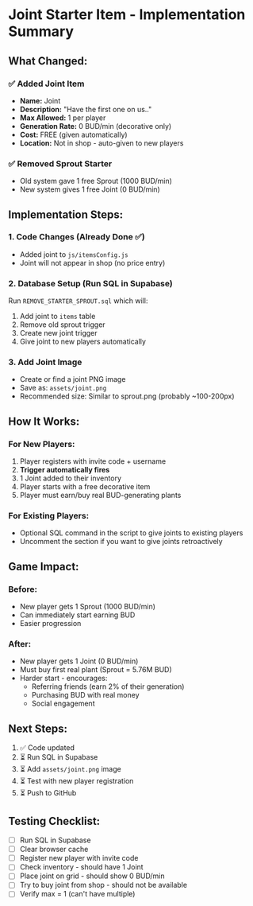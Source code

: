 # Joint Starter Item - Implementation Summary

## What Changed:

### ✅ Added Joint Item
- **Name:** Joint
- **Description:** "Have the first one on us.."
- **Max Allowed:** 1 per player
- **Generation Rate:** 0 BUD/min (decorative only)
- **Cost:** FREE (given automatically)
- **Location:** Not in shop - auto-given to new players

### ✅ Removed Sprout Starter
- Old system gave 1 free Sprout (1000 BUD/min)
- New system gives 1 free Joint (0 BUD/min)

## Implementation Steps:

### 1. Code Changes (Already Done ✅)
- Added joint to `js/itemsConfig.js`
- Joint will not appear in shop (no price entry)

### 2. Database Setup (Run SQL in Supabase)
Run `REMOVE_STARTER_SPROUT.sql` which will:
1. Add joint to `items` table
2. Remove old sprout trigger
3. Create new joint trigger
4. Give joint to new players automatically

### 3. Add Joint Image
- Create or find a joint PNG image
- Save as: `assets/joint.png`
- Recommended size: Similar to sprout.png (probably ~100-200px)

## How It Works:

### For New Players:
1. Player registers with invite code + username
2. **Trigger automatically fires**
3. 1 Joint added to their inventory
4. Player starts with a free decorative item
5. Player must earn/buy real BUD-generating plants

### For Existing Players:
- Optional SQL command in the script to give joints to existing players
- Uncomment the section if you want to give joints retroactively

## Game Impact:

### Before:
- New player gets 1 Sprout (1000 BUD/min)
- Can immediately start earning BUD
- Easier progression

### After:
- New player gets 1 Joint (0 BUD/min)
- Must buy first real plant (Sprout = 5.76M BUD)
- Harder start - encourages:
  - Referring friends (earn 2% of their generation)
  - Purchasing BUD with real money
  - Social engagement

## Next Steps:

1. ✅ Code updated
2. ⏳ Run SQL in Supabase
3. ⏳ Add `assets/joint.png` image
4. ⏳ Test with new player registration
5. ⏳ Push to GitHub

## Testing Checklist:

- [ ] Run SQL in Supabase
- [ ] Clear browser cache
- [ ] Register new player with invite code
- [ ] Check inventory - should have 1 Joint
- [ ] Place joint on grid - should show 0 BUD/min
- [ ] Try to buy joint from shop - should not be available
- [ ] Verify max = 1 (can't have multiple)
